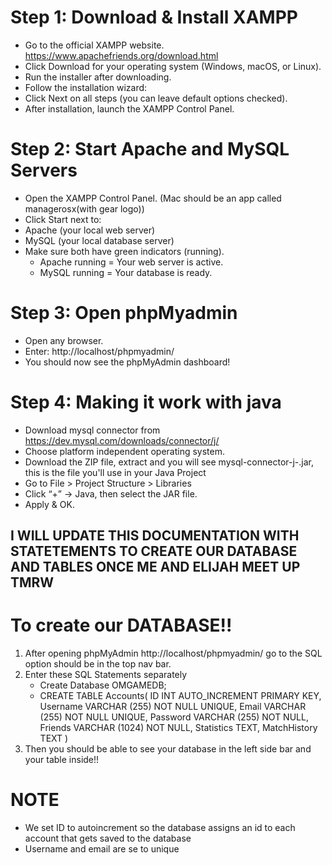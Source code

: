 # Step 1: Download & Install XAMPP
- Go to the official XAMPP website. https://www.apachefriends.org/download.html
- Click Download for your operating system (Windows, macOS, or Linux).
- Run the installer after downloading.
- Follow the installation wizard:
- Click Next on all steps (you can leave default options checked).
- After installation, launch the XAMPP Control Panel.

# Step 2: Start Apache and MySQL Servers
- Open the XAMPP Control Panel. (Mac should be an app called managerosx(with gear logo))
- Click Start next to:
- Apache (your local web server)
- MySQL (your local database server)
- Make sure both have green indicators (running).
  - Apache running = Your web server is active.
  - MySQL running = Your database is ready.

# Step 3: Open phpMyadmin
- Open any browser.
- Enter: http://localhost/phpmyadmin/
- You should now see the phpMyAdmin dashboard!

# Step 4: Making it work with java
- Download mysql connector from https://dev.mysql.com/downloads/connector/j/
- Choose platform independent operating system.
- Download the ZIP file, extract and you will see mysql-connector-j-<version>.jar, this is the file you'll use in your Java Project
- Go to File > Project Structure > Libraries 
- Click “+” → Java, then select the JAR file. 
- Apply & OK.

## I WILL UPDATE THIS DOCUMENTATION WITH STATETEMENTS TO CREATE OUR DATABASE AND TABLES ONCE ME AND ELIJAH MEET UP TMRW


# To create our DATABASE!!

1. After opening phpMyAdmin http://localhost/phpmyadmin/ go to the SQL option should be in the top nav bar.
2. Enter these SQL Statements separately
   - Create Database OMGAMEDB;
   - CREATE TABLE Accounts(
     ID INT AUTO_INCREMENT PRIMARY KEY,
     Username VARCHAR (255) NOT NULL UNIQUE,
     Email VARCHAR (255) NOT NULL UNIQUE,
     Password VARCHAR (255) NOT NULL,
     Friends VARCHAR (1024) NOT NULL,
     Statistics TEXT,
     MatchHistory TEXT
     )
3. Then you should be able to see your database in the left side bar and your table inside!!

# NOTE
- We set ID to autoincrement so the database assigns an id to each account that gets saved to the database
- Username and email are se to unique